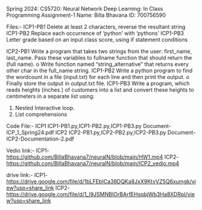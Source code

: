 Spring 2024: CS5720: Neural Network Deep Learning: In Class Programming Assignment-1
Name: Billa Bhavana ID: 700756590

Files:-
ICP1-PB1  Delete at least 2 characters, reverse the resultant string
ICP1-PB2 Replace each occurrence of ‘python’ with ‘pythons’
ICP1-PB3  Letter grade based on an input class score, using if statement conditions

ICP2-PB1 Write a program that takes two strings from the user: first_name, last_name. Pass these variables to
fullname function that should return the (full name).
o Write function named “string_alternative” that returns every other char in the full_name string.
ICP1-PB2 Write a python program to find the wordcount in a file (input.txt) for each line and then print the output.
o Finally store the output in output.txt file.
ICP1-PB3 Write a program, which reads heights (inches.) of customers into a list and convert these
heights to centimeters in a separate list using:
1) Nested Interactive loop.
2) List comprehensions

Code File:-
ICP1  ICP1-PB1.py,ICP1-PB2.py,ICP1-PB3.py Document- ICP_1_Spring24.pdf
ICP2  ICP2-PB1.py,ICP2-PB2.py,ICP2-PB3.py Document- ICP2-Documentation-2.pdf

Vedio link:- 
ICP1-https://github.com/BillaBhavana7/neuralN/blob/main/HW1.mp4
ICP2-https://github.com/BillaBhavana7/neuralN/blob/main/ICP2_vedio.mp4

drive link:-
ICP1-https://drive.google.com/file/d/1bLFEbICa38DQKa8JxX9KtvVZ5Q6xumgk/view?usp=share_link
ICP2-https://drive.google.com/file/d/1_l9JSMNBIOrBArfEHsqbjWb3Ha8XDRpI/view?usp=share_link
